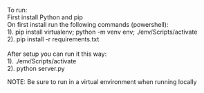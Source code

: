 To run: </br>
First install Python and pip </br>
On first install run the following commands (powershell): </br>
1). pip install virtualenv; python -m venv env; ./env/Scripts/activate </br>
2). pip install -r requirements.txt </br>
</br>
After setup you can run it this way:</br>
1). ./env/Scripts/activate</br>
2). python server.py</br>


NOTE: Be sure to run in a virtual environment when running locally
